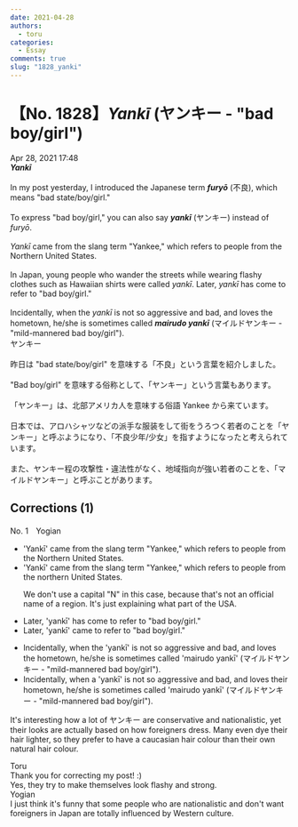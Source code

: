 ```yaml
---
date: 2021-04-28
authors:
  - toru
categories:
  - Essay
comments: true
slug: "1828_yanki"
---
```


# 【No. 1828】<strong><em>Yankī</strong></em> (ヤンキー - "bad boy/girl")
<div class="date">Apr 28, 2021 17:48</div>
<div id="post"><div id="body_show_ori">
<strong><em>Yankī</strong></em><br/><br/>In my post yesterday, I introduced the Japanese term <strong><em>furyō</em></strong> (不良), which means "bad state/boy/girl."<br/><br/>To express "bad boy/girl," you can also say <strong><em>yankī</em></strong> (ヤンキー) instead of <em>furyō</em>.<br/><br/><em>Yankī</em> came from the slang term "Yankee," which refers to people from the Northern United States.<br/><br/>In Japan, young people who wander the streets while wearing flashy clothes such as Hawaiian shirts were called <em>yankī</em>. Later, <em>yankī</em> has come to refer to "bad boy/girl."<br/><br/>Incidentally, when the <em>yankī</em> is not so aggressive and bad, and loves the hometown, he/she is sometimes called <strong><em>mairudo yankī</em></strong> (マイルドヤンキー - "mild-mannered bad boy/girl").
</div></div>

<!-- more -->

<div id="post_ja"><div id="body_show_mo">
ヤンキー<br/><br/>昨日は "bad state/boy/girl" を意味する「不良」という言葉を紹介しました。<br/><br/>"Bad boy/girl" を意味する俗称として、「ヤンキー」という言葉もあります。<br/><br/>「ヤンキー」は、北部アメリカ人を意味する俗語 Yankee から来ています。<br/><br/>日本では、アロハシャツなどの派手な服装をして街をうろつく若者のことを「ヤンキー」と呼ぶようになり、「不良少年/少女」を指すようになったと考えられています。<br/><br/>また、ヤンキー程の攻撃性・違法性がなく、地域指向が強い若者のことを、「マイルドヤンキー」と呼ぶことがあります。
</div></div>

## Corrections (1)
<div id="block"><div class="first_name"> No. 1　<span class="just_name">Yogian</span></div><div id="block2">
<ul class="correction_field">
<li class="incorrect">'Yankī' came from the slang term "Yankee," which refers to people from the Northern United States.</li>
<li class="corrected correct">
'Yankī' came from the slang term "Yankee," which refers to people from the northern United States.
<p class="correction_comment">We don't use a capital "N" in this case, because that's not an official name of a region.  It's just explaining what part of the USA.</p>
</li>
</ul>
<ul class="correction_field">
<li class="incorrect">Later, 'yankī' has come to refer to "bad boy/girl."</li>
<li class="corrected correct">
Later, 'yankī' came to refer to "bad boy/girl."
</li>
</ul>
<ul class="correction_field">
<li class="incorrect">Incidentally, when the 'yankī' is not so aggressive and bad, and loves the hometown, he/she is sometimes called 'mairudo yankī' (マイルドヤンキー - "mild-mannered bad boy/girl").</li>
<li class="corrected correct">
Incidentally, when a 'yankī' is not so aggressive and bad, and loves their hometown, he/she is sometimes called 'mairudo yankī' (マイルドヤンキー - "mild-mannered bad boy/girl").
</li>
</ul>
<p class="comment_small">
 It's interesting how a lot of ヤンキー are conservative and nationalistic, yet their looks are actually based on how foreigners dress.  Many even dye their hair lighter, so they prefer to have a caucasian hair colour than their own natural hair colour.
</p>

</div><div class="name"><span class="just_name">Toru</span><br>
Thank you for correcting my post! :)<br/>Yes, they try to make themselves look flashy and strong.
</div>
<div class="name"><span class="just_name">Yogian</span><br>
I just think it's funny that some people who are nationalistic and don't want foreigners in Japan are totally influenced by Western culture.
</div>
</div>

